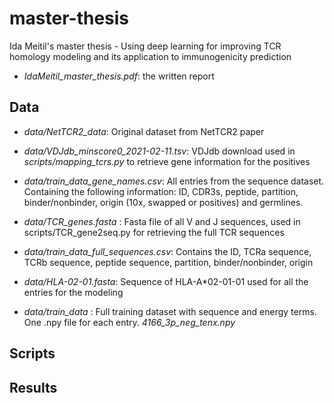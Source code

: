 # master-thesis
Ida Meitil's master thesis - Using deep learning for improving TCR homology modeling and its application to immunogenicity prediction

* _IdaMeitil_master_thesis.pdf_: the written report

## Data

* _data/NetTCR2_data_: Original dataset from NetTCR2 paper

* _data/VDJdb_minscore0_2021-02-11.tsv_: VDJdb download used in _scripts/mapping_tcrs.py_ to retrieve gene information for the positives

* _data/train_data_gene_names.csv_: All entries from the sequence dataset. Containing the following information: ID, CDR3s, peptide, partition, binder/nonbinder, origin (10x, swapped or positives) and germlines.

* _data/TCR_genes.fasta_ : Fasta file of all V and J sequences, used in scripts/TCR_gene2seq.py for retrieving the full TCR sequences

* _data/train_data_full_sequences.csv_: Contains the ID, TCRa sequence, TCRb sequence, peptide sequence, partition, binder/nonbinder, origin

* _data/HLA-02-01.fasta_: Sequence of HLA-A*02-01-01 used for all the entries for the modeling

* _data/train_data_ : Full training dataset with sequence and energy terms. One .npy file for each entry. _4166_3p_neg_tenx.npy_ 

## Scripts

## Results

